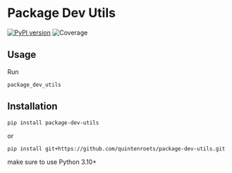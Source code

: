 # Package Dev Utils
[![PyPI version](https://badge.fury.io/py/package-dev-utils.svg)](https://badge.fury.io/py/package-dev-utils)
![Coverage](https://img.shields.io/badge/Coverage-100%25-brightgreen)

## Usage
Run
```shell
package_dev_utils
```
## Installation
```shell
pip install package-dev-utils
```
or
```shell
pip install git+https://github.com/quintenroets/package-dev-utils.git
```
make sure to use Python 3.10+
